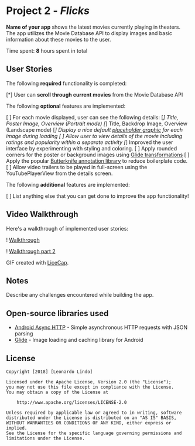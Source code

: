 # Project 2 - *Flicks*

**Name of your app** shows the latest movies currently playing in theaters. The app utilizes the Movie Database API to display images and basic information about these movies to the user.

Time spent: **8** hours spent in total

## User Stories

The following **required** functionality is completed:

 [*] User can **scroll through current movies** from the Movie Database API

The following **optional** features are implemented:

[ ] For each movie displayed, user can see the following details:
   [*] Title, Poster Image, Overview (Portrait mode)
   [*] Title, Backdrop Image, Overview (Landscape mode)
 [*] Display a nice default [placeholder graphic](https://guides.codepath.com/android/Displaying-Images-with-the-Glide-Library#advanced-usage) for each image during loading
[ ] Allow user to view details of the movie including ratings and popularity within a separate activity
[*] Improved the user interface by experimenting with styling and coloring.
[ ] Apply rounded corners for the poster or background images using [Glide transformations](https://guides.codepath.com/android/Displaying-Images-with-the-Glide-Library#transformations)
[ ] Apply the popular [Butterknife annotation library](http://guides.codepath.com/android/Reducing-View-Boilerplate-with-Butterknife) to reduce boilerplate code.
[ ] Allow video trailers to be played in full-screen using the YouTubePlayerView from the details screen.

The following **additional** features are implemented:

[ ] List anything else that you can get done to improve the app functionality!

## Video Walkthrough

Here's a walkthrough of implemented user stories:

! [Walkthrough](walkthrough_1.gif)

! [Walkthrough part 2](walkthrough_2.gif)

GIF created with [LiceCap](http://www.cockos.com/licecap/).

## Notes

Describe any challenges encountered while building the app.

## Open-source libraries used

- [Android Async HTTP](https://github.com/loopj/android-async-http) - Simple asynchronous HTTP requests with JSON parsing
- [Glide](https://github.com/bumptech/glide) - Image loading and caching library for Android

## License

    Copyright [2018] [Leonardo Lindo]

    Licensed under the Apache License, Version 2.0 (the "License");
    you may not use this file except in compliance with the License.
    You may obtain a copy of the License at

        http://www.apache.org/licenses/LICENSE-2.0

    Unless required by applicable law or agreed to in writing, software
    distributed under the License is distributed on an "AS IS" BASIS,
    WITHOUT WARRANTIES OR CONDITIONS OF ANY KIND, either express or implied.
    See the License for the specific language governing permissions and
    limitations under the License.
